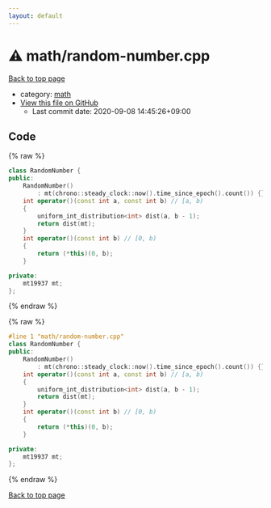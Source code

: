 ```yaml
---
layout: default
---
```


<!-- mathjax config similar to math.stackexchange -->
<script type="text/javascript" async
  src="https://cdnjs.cloudflare.com/ajax/libs/mathjax/2.7.5/MathJax.js?config=TeX-MML-AM_CHTML">
</script>
<script type="text/x-mathjax-config">
  MathJax.Hub.Config({
    TeX: { equationNumbers: { autoNumber: "AMS" }},
    tex2jax: {
      inlineMath: [ ['$','$'] ],
      processEscapes: true
    },
    "HTML-CSS": { matchFontHeight: false },
    displayAlign: "left",
    displayIndent: "2em"
  });
</script>

<script type="text/javascript" src="https://cdnjs.cloudflare.com/ajax/libs/jquery/3.4.1/jquery.min.js"></script>
<script src="https://cdn.jsdelivr.net/npm/jquery-balloon-js@1.1.2/jquery.balloon.min.js" integrity="sha256-ZEYs9VrgAeNuPvs15E39OsyOJaIkXEEt10fzxJ20+2I=" crossorigin="anonymous"></script>
<script type="text/javascript" src="../../assets/js/copy-button.js"></script>
<link rel="stylesheet" href="../../assets/css/copy-button.css" />


# :warning: math/random-number.cpp

<a href="../../index.html">Back to top page</a>

* category: <a href="../../index.html#7e676e9e663beb40fd133f5ee24487c2">math</a>
* <a href="{{ site.github.repository_url }}/blob/master/math/random-number.cpp">View this file on GitHub</a>
    - Last commit date: 2020-09-08 14:45:26+09:00




## Code

<a id="unbundled"></a>
{% raw %}
```cpp
class RandomNumber {
public:
    RandomNumber()
        : mt(chrono::steady_clock::now().time_since_epoch().count()) {}
    int operator()(const int a, const int b) // [a, b)
    {
        uniform_int_distribution<int> dist(a, b - 1);
        return dist(mt);
    }
    int operator()(const int b) // [0, b)
    {
        return (*this)(0, b);
    }

private:
    mt19937 mt;
};
```
{% endraw %}

<a id="bundled"></a>
{% raw %}
```cpp
#line 1 "math/random-number.cpp"
class RandomNumber {
public:
    RandomNumber()
        : mt(chrono::steady_clock::now().time_since_epoch().count()) {}
    int operator()(const int a, const int b) // [a, b)
    {
        uniform_int_distribution<int> dist(a, b - 1);
        return dist(mt);
    }
    int operator()(const int b) // [0, b)
    {
        return (*this)(0, b);
    }

private:
    mt19937 mt;
};

```
{% endraw %}

<a href="../../index.html">Back to top page</a>

